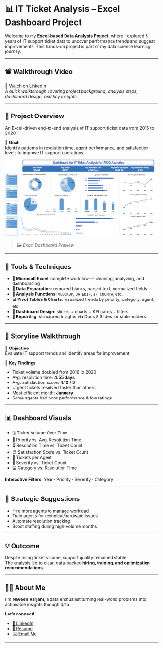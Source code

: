 # 📊 IT Ticket Analysis – Excel Dashboard Project

Welcome to my **Excel-based Data Analysis Project**, where I explored 5 years of IT support ticket data to uncover performance trends and suggest improvements. This hands-on project is part of my data science learning journey.

---

## 📽️ Walkthrough Video

🎥 [Watch on LinkedIn](http://www.linkedin.com/in/naveenvarjani)  
*A quick walkthrough covering project background, analysis steps, dashboard design, and key insights.*

---

## 📘 Project Overview

An Excel-driven end-to-end analysis of IT support ticket data from 2016 to 2020.

**🎯 Goal:**  
Identify patterns in resolution time, agent performance, and satisfaction levels to improve IT support operations.

![Excel Dashboard Snapshot](./Dashboard.png.png)  
> 🖼️ *Excel Dashboard Preview*

---

## 🧰 Tools & Techniques

- **🔧 Microsoft Excel**: complete workflow — cleaning, analyzing, and dashboarding
- **🧹 Data Preparation**: removed blanks, parsed text, normalized fields
- **📐 Analysis Functions**: `VLOOKUP`, `DATEDIF`, `IF`, `COUNTA`, etc.
- **📊 Pivot Tables & Charts**: visualized trends by priority, category, agent, etc.
- **🎨 Dashboard Design**: slicers + charts + KPI cards + filters
- **📑 Reporting**: structured insights via Docs & Slides for stakeholders

---

## 🧭 Storyline Walkthrough

**🎯 Objective**  
Evaluate IT support trends and identify areas for improvement.

**📌 Key Findings**
- Ticket volume doubled from 2016 to 2020
- Avg. resolution time: **4.55 days**
- Avg. satisfaction score: **4.10 / 5**
- Urgent tickets resolved faster than others
- Most efficient month: **January**
- Some agents had poor performance & low ratings

---

## 📊 Dashboard Visuals

- 🗓️ Ticket Volume Over Time
- 🎯 Priority vs. Avg. Resolution Time
- ⏳ Resolution Time vs. Ticket Count
- 😊 Satisfaction Score vs. Ticket Count
- 👥 Tickets per Agent
- 🧨 Severity vs. Ticket Count
- 💻 Category vs. Resolution Time

**Interactive Filters**: Year · Priority · Severity · Category

---

## 📌 Strategic Suggestions

- Hire more agents to manage workload
- Train agents for technical/hardware issues
- Automate resolution tracking
- Boost staffing during high-volume months

---

## 💡 Outcome

Despite rising ticket volume, support quality remained stable.  
The analysis led to clear, data-backed **hiring, training, and optimization recommendations**.

---

## 🙋‍♂️ About Me

I'm **Naveen Varjani**, a data enthusiast turning real-world problems into actionable insights through data.

**Let’s connect!**
- [💼 LinkedIn](http://www.linkedin.com/in/naveenvarjani)
- [📄 Resume](https://drive.google.com/file/d/1zVmFEn6TwpUjVlHsVA75af2FHN9Fcfjk/view?usp=sharing)
- [✉️ Email Me](mailto:varjaninaveen@gmail.com)

---

